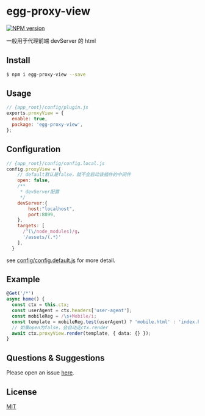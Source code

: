 # egg-proxy-view

[![NPM version][npm-image]][npm-url]

[npm-image]: https://img.shields.io/npm/v/egg-proxy-view.svg?style=flat-square
[npm-url]: https://npmjs.org/package/egg-proxy-view

一般用于代理前端 devServer 的 html

## Install

```bash
$ npm i egg-proxy-view --save
```

## Usage

```js
// {app_root}/config/plugin.js
exports.proxyView = {
  enable: true,
  package: 'egg-proxy-view',
};
```

## Configuration

```js
// {app_root}/config/config.local.js
config.proxyView = {
    // default默认是false，就不会启动该插件的中间件
    open: false,
    /**
     * devServer配置
     */
    devServer:{
        host:"localhost",
        port:8899,
    },
    targets: [
      /^(\/node_modules)/g，
      '/assets/(.*)'
    ],
  }
```

see [config/config.default.js](config/config.default.js) for more detail.

## Example

```ts
@Get('/*')
async home() {
  const ctx = this.ctx;
  const userAgent = ctx.headers['user-agent'];
  const mobileReg = /\s+Mobile/i;
  const template = mobileReg.test(userAgent) ? 'mobile.html' : 'index.html';
  // 如果open为false，会自动走ctx.render
  await ctx.proxyView.render(template, { data: {} });
}
```

## Questions & Suggestions

Please open an issue [here](https://github.com/eggjs/egg/issues).

## License

[MIT](LICENSE)

